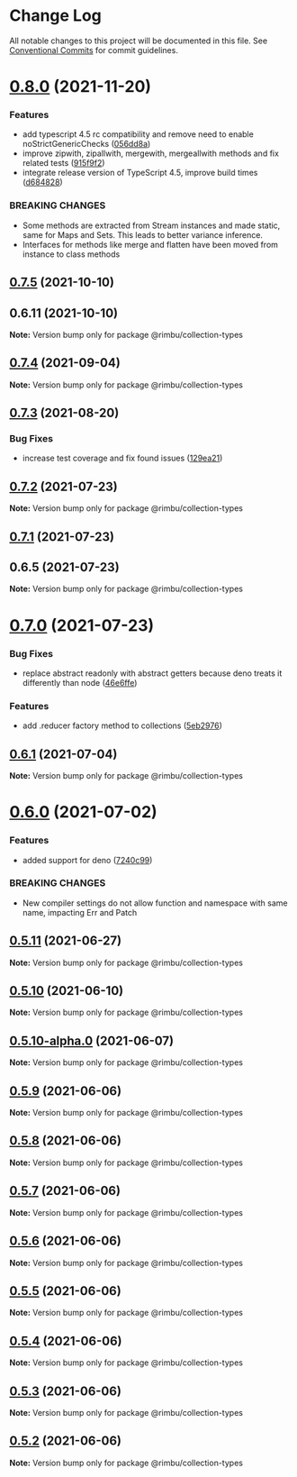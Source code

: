 # Change Log

All notable changes to this project will be documented in this file.
See [Conventional Commits](https://conventionalcommits.org) for commit guidelines.

# [0.8.0](https://github.com/rimbu-org/rimbu/compare/@rimbu/collection-types@0.7.5...@rimbu/collection-types@0.8.0) (2021-11-20)


### Features

* add typescript 4.5 rc compatibility and remove need to enable noStrictGenericChecks ([056dd8a](https://github.com/rimbu-org/rimbu/commit/056dd8a998ae4064570481fb7a9396326c0ca131))
* improve zipwith, zipallwith, mergewith, mergeallwith methods and fix related tests ([915f9f2](https://github.com/rimbu-org/rimbu/commit/915f9f2ee35e33eb654765ad5fb726da08bfa36c))
* integrate release version of TypeScript 4.5, improve build times ([d684828](https://github.com/rimbu-org/rimbu/commit/d6848281859752c630979e44e8e22c3cbfccf577))


### BREAKING CHANGES

* Some methods are extracted from Stream instances and made static, same for Maps and
Sets. This leads to better variance inference.
* Interfaces for methods like merge and flatten have been moved from instance to
class methods





## [0.7.5](https://github.com/rimbu-org/rimbu/compare/@rimbu/collection-types@0.7.4...@rimbu/collection-types@0.7.5) (2021-10-10)



## 0.6.11 (2021-10-10)

**Note:** Version bump only for package @rimbu/collection-types





## [0.7.4](https://github.com/rimbu-org/rimbu/compare/@rimbu/collection-types@0.7.3...@rimbu/collection-types@0.7.4) (2021-09-04)

**Note:** Version bump only for package @rimbu/collection-types





## [0.7.3](https://github.com/rimbu-org/rimbu/compare/@rimbu/collection-types@0.7.2...@rimbu/collection-types@0.7.3) (2021-08-20)


### Bug Fixes

* increase test coverage and fix found issues ([129ea21](https://github.com/rimbu-org/rimbu/commit/129ea21ae979bf8f4f4858f1e234e720cae89768))





## [0.7.2](https://github.com/rimbu-org/rimbu/compare/@rimbu/collection-types@0.7.1...@rimbu/collection-types@0.7.2) (2021-07-23)

**Note:** Version bump only for package @rimbu/collection-types





## [0.7.1](https://github.com/rimbu-org/rimbu/compare/@rimbu/collection-types@0.7.0...@rimbu/collection-types@0.7.1) (2021-07-23)



## 0.6.5 (2021-07-23)

**Note:** Version bump only for package @rimbu/collection-types





# [0.7.0](https://github.com/rimbu-org/rimbu/compare/@rimbu/collection-types@0.6.1...@rimbu/collection-types@0.7.0) (2021-07-23)


### Bug Fixes

* replace abstract readonly with abstract getters because deno treats it differently than node ([46e6ffe](https://github.com/rimbu-org/rimbu/commit/46e6ffe982d4bc47ed240d0b1a1b8118ae9ecbc7))


### Features

* add .reducer factory method to collections ([5eb2976](https://github.com/rimbu-org/rimbu/commit/5eb29760ed6b2ce3a739de7663d7d5cacbf12207))





## [0.6.1](https://github.com/rimbu-org/rimbu/compare/@rimbu/collection-types@0.6.0...@rimbu/collection-types@0.6.1) (2021-07-04)

**Note:** Version bump only for package @rimbu/collection-types





# [0.6.0](https://github.com/rimbu-org/rimbu/compare/@rimbu/collection-types@0.5.11...@rimbu/collection-types@0.6.0) (2021-07-02)


### Features

* added support for deno ([7240c99](https://github.com/rimbu-org/rimbu/commit/7240c998904822e098d2abf6e8e6deda4f165f11))


### BREAKING CHANGES

* New compiler settings do not allow function and namespace with same name, impacting
Err and Patch





## [0.5.11](https://github.com/rimbu-org/rimbu/compare/@rimbu/collection-types@0.5.10...@rimbu/collection-types@0.5.11) (2021-06-27)

**Note:** Version bump only for package @rimbu/collection-types





## [0.5.10](https://github.com/rimbu-org/rimbu/compare/@rimbu/collection-types@0.5.10-alpha.0...@rimbu/collection-types@0.5.10) (2021-06-10)

**Note:** Version bump only for package @rimbu/collection-types





## [0.5.10-alpha.0](https://github.com/rimbu-org/rimbu/compare/@rimbu/collection-types@0.5.9...@rimbu/collection-types@0.5.10-alpha.0) (2021-06-07)

**Note:** Version bump only for package @rimbu/collection-types





## [0.5.9](https://github.com/rimbu-org/rimbu/compare/@rimbu/collection-types@0.5.8...@rimbu/collection-types@0.5.9) (2021-06-06)

**Note:** Version bump only for package @rimbu/collection-types





## [0.5.8](https://github.com/rimbu-org/rimbu/compare/@rimbu/collection-types@0.5.7...@rimbu/collection-types@0.5.8) (2021-06-06)

**Note:** Version bump only for package @rimbu/collection-types





## [0.5.7](https://github.com/rimbu-org/rimbu/compare/@rimbu/collection-types@0.5.6...@rimbu/collection-types@0.5.7) (2021-06-06)

**Note:** Version bump only for package @rimbu/collection-types





## [0.5.6](https://github.com/rimbu-org/rimbu/compare/@rimbu/collection-types@0.5.5...@rimbu/collection-types@0.5.6) (2021-06-06)

**Note:** Version bump only for package @rimbu/collection-types





## [0.5.5](https://github.com/rimbu-org/rimbu/compare/@rimbu/collection-types@0.5.4...@rimbu/collection-types@0.5.5) (2021-06-06)

**Note:** Version bump only for package @rimbu/collection-types





## [0.5.4](https://github.com/rimbu-org/rimbu/compare/@rimbu/collection-types@0.5.3...@rimbu/collection-types@0.5.4) (2021-06-06)

**Note:** Version bump only for package @rimbu/collection-types





## [0.5.3](https://github.com/rimbu-org/rimbu/compare/@rimbu/collection-types@0.5.2...@rimbu/collection-types@0.5.3) (2021-06-06)

**Note:** Version bump only for package @rimbu/collection-types





## [0.5.2](https://github.com/rimbu-org/rimbu/compare/@rimbu/collection-types@0.5.1...@rimbu/collection-types@0.5.2) (2021-06-06)

**Note:** Version bump only for package @rimbu/collection-types
